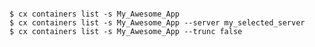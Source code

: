 <!-- layout:code post: containers_example -->

```

$ cx containers list -s My_Awesome_App
$ cx containers list -s My_Awesome_App --server my_selected_server
$ cx containers list -s My_Awesome_App --trunc false

```
